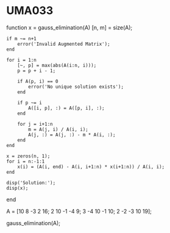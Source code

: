 # UMA033

function x = gauss_elimination(A)
    [n, m] = size(A);
    
    if m ~= n+1
        error('Invalid Augmented Matrix');
    end
    
    for i = 1:n
        [~, p] = max(abs(A(i:n, i)));
        p = p + i - 1;
        
        if A(p, i) == 0
            error('No unique solution exists');
        end
        
        if p ~= i
            A([i, p], :) = A([p, i], :);
        end
        
        for j = i+1:n
            m = A(j, i) / A(i, i);
            A(j, :) = A(j, :) - m * A(i, :);
        end
    end

    x = zeros(n, 1);
    for i = n:-1:1
        x(i) = (A(i, end) - A(i, i+1:n) * x(i+1:n)) / A(i, i);
    end
    
    disp('Solution:');
    disp(x);
end

A = [10 8 -3 2 16;
     2 10 -1 -4 9;
     3 -4 10 -1 10;
     2 -2 -3 10 19];

gauss_elimination(A);
